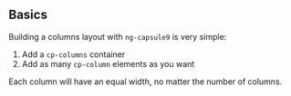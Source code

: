 ## Basics
 

Building a columns layout with `ng-capsule9` is very simple:

1. Add a `cp-columns` container
2. Add as many `cp-column` elements as you want

Each column will have an equal width, no matter the number of columns.

